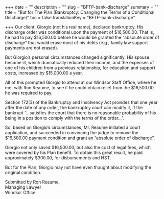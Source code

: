 +++
date = ""
description = ""
slug = "BFTP-bank-discharge"
summary = ""
title = "But for The Plan (Bankruptcy: Changing the Terms of a Conditional Discharge)"
toc = false
translationKey = "BFTP-bank-discharge"

+++
Our client, Giorgio (not his real name), declared bankruptcy. His discharge order was conditional upon the payment of $16,500.00. That is, he had to pay $16,500.00 before he would be granted the “absolute order of discharge” that would erase most of his debts (e.g., family law support payments are not erased).

But Giorgio’s personal circumstances changed significantly. His spouse became ill, which dramatically reduced their income, and the expenses of one of his children from a previous relationship, for education and support costs, increased by $15,000.00 a year.

All of this prompted Giorgio to attend at our Windsor Staff Office, where he met with Ron Reaume, to see if he could obtain relief from the $16,500.00 he was required to pay.

Section 172(3) of the Bankruptcy and Insolvency Act provides that one year after the date of any order, the bankruptcy court can modify it, if the bankrupt “...satisfies the court that there is no reasonable probability of his being in a position to comply with the terms of the order...”.

So, based on Giorgio’s circumstances, Mr. Reaume initiated a court application, and succeeded in convincing the judge to remove the $16,500.00 payment condition and grant an “absolute order of discharge”.

Giorgio not only saved $16,500.00, but also the cost of legal fees, which were covered by his Plan benefit. To obtain this great result, he paid approximately $300.00, for disbursements and HST.

But for the Plan, Giorgio may not have even thought about modifying the original condition.

Submitted by Ron Reaume,  
Managing Lawyer  
Windsor Office